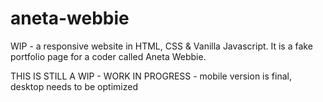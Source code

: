 # aneta-webbie
WIP - a responsive website in HTML, CSS &amp; Vanilla Javascript. It is a fake portfolio page for a coder called Aneta Webbie.


THIS IS STILL A WIP - WORK IN PROGRESS - mobile version is final, desktop needs to be optimized

